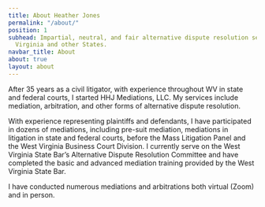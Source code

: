 ```yaml
---
title: About Heather Jones
permalink: "/about/"
position: 1
subhead: Impartial, neutral, and fair alternative dispute resolution services in West
  Virginia and other States.
navbar_title: About
about: true
layout: about
---
```


After 35 years as a civil litigator, with experience throughout WV in state and federal courts, I started HHJ Mediations, LLC. My services include mediation, arbitration, and other forms of alternative dispute resolution. 

With experience representing plaintiffs and defendants, I have participated in dozens of mediations, including pre-suit mediation, mediations in litigation in state and federal courts, before the Mass Litigation Panel and the West Virginia Business Court Division. I currently serve on the West Virginia State Bar’s Alternative Dispute Resolution Committee and have completed the basic and advanced mediation training provided by the West Virginia State Bar.

I have conducted numerous mediations and arbitrations both virtual (Zoom) and in person. 